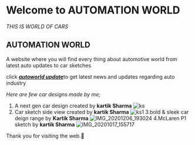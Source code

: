 # Welcome to AUTOMATION WORLD
_THIS IS WORLD OF CARS_
## AUTOMATION WORLD



A website where you will find every thing about automotive world from latest auto updates to car sketches 

click [_**autoworld update**_](https://www.cardekho.com/upcomingcars)to get latest news and updates regarding auto industry 

_Here are few car designs made by me;_ 

1. A next gen car design created by **kartik Sharma**
![ks](https://user-images.githubusercontent.com/75312921/101275945-cb176c80-37cf-11eb-8432-c056511e02db.jpg)
2. Car sketch side view created by **kartik Sharma**
![ks1](https://user-images.githubusercontent.com/75312921/101277416-69a8cb00-37da-11eb-86db-337608765217.jpg)
3.bold & sleek car deign range by **Kartik Sharma**
![IMG_20201206_193024](https://user-images.githubusercontent.com/75312921/101509677-061bca80-399f-11eb-9b40-5b6ce47523cf.jpg)
4.McLaren P1 sketch by **kartik Sharma**
![IMG_20201017_155717](https://user-images.githubusercontent.com/75312921/101510451-f51f8900-399f-11eb-9e87-43bc61da3d31.jpg)



Thank you for visiting the web.🤗

